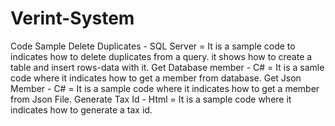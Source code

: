 # Verint-System
Code Sample
Delete Duplicates - SQL Server = It is a sample code to indicates how to delete duplicates from a query. it shows how to create a table and insert rows-data with it.
Get Database member - C# = It is a samle code where it indicates how to get a member from database.
Get Json Member - C# = It is a sample code where it indicates how to get a member from Json File.
Generate Tax Id - Html = It is a sample code where it indicates how to generate a tax id.
